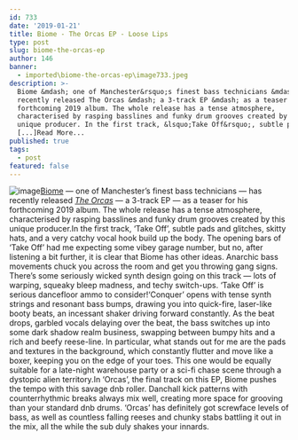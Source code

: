 ```yaml
---
id: 733
date: '2019-01-21'
title: Biome - The Orcas EP - Loose Lips
type: post
slug: biome-the-orcas-ep
author: 146
banner:
  - imported\biome-the-orcas-ep\image733.jpeg
description: >-
  Biome &mdash; one of Manchester&rsquo;s finest bass technicians &mdash; has
  recently released The Orcas &mdash; a 3-track EP &mdash; as a teaser for his
  forthcoming 2019 album. The whole release has a tense atmosphere,
  characterised by rasping basslines and funky drum grooves created by this
  unique producer. In the first track, &lsquo;Take Off&rsquo;, subtle pads
  [...]Read More...
published: true
tags:
  - post
featured: false
---
```

![image](../imported\biome-the-orcas-ep\image733.jpeg)[Biome](http://www.bandcamp.com/biome) — one of Manchester’s finest bass technicians — has recently released [_The Orcas_](https://biome.bandcamp.com/album/the-orcas) — a 3-track EP — as a teaser for his forthcoming 2019 album. The whole release has a tense atmosphere, characterised by rasping basslines and funky drum grooves created by this unique producer.In the first track, ‘Take Off’, subtle pads and glitches, skitty hats, and a very catchy vocal hook build up the body. The opening bars of ‘Take Off’ had me expecting some vibey garage number, but no, after listening a bit further, it is clear that Biome has other ideas. Anarchic bass movements chuck you across the room and get you throwing gang signs. There’s some seriously wicked synth design going on this track — lots of warping, squeaky bleep madness, and techy switch-ups. ‘Take Off’ is serious dancefloor ammo to consider!‘Conquer’ opens with tense synth strings and resonant bass bumps, drawing you into quick-fire, laser-like booty beats, an incessant shaker driving forward constantly. As the beat drops, garbled vocals delaying over the beat, the bass switches up into some dark shadow realm business, swapping between bumpy hits and a rich and beefy reese-line. In particular, what stands out for me are the pads and textures in the background, which constantly flutter and move like a boxer, keeping you on the edge of your toes. This one would be equally suitable for a late-night warehouse party or a sci-fi chase scene through a dystopic alien territory.In ‘Orcas’, the final track on this EP, Biome pushes the tempo with this savage dnb roller. Danchall kick patterns with counterrhythmic breaks always mix well, creating more space for grooving than your standard dnb drums. ‘Orcas’ has definitely got screwface levels of bass, as well as countless falling reeses and chunky stabs battling it out in the mix, all the while the sub duly shakes your innards.